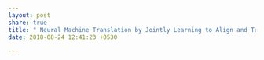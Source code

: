 ```yaml
---
layout: post
share: true
title: " Neural Machine Translation by Jointly Learning to Align and Translate"
date: 2018-08-24 12:41:23 +0530

---
```

